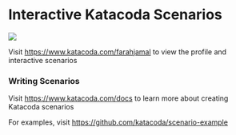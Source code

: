 # Interactive Katacoda Scenarios

[![](http://shields.katacoda.com/katacoda/farahjamal/count.svg)](https://www.katacoda.com/farahjamal "Get your profile on Katacoda.com")

Visit https://www.katacoda.com/farahjamal to view the profile and interactive scenarios

### Writing Scenarios
Visit https://www.katacoda.com/docs to learn more about creating Katacoda scenarios

For examples, visit https://github.com/katacoda/scenario-example

